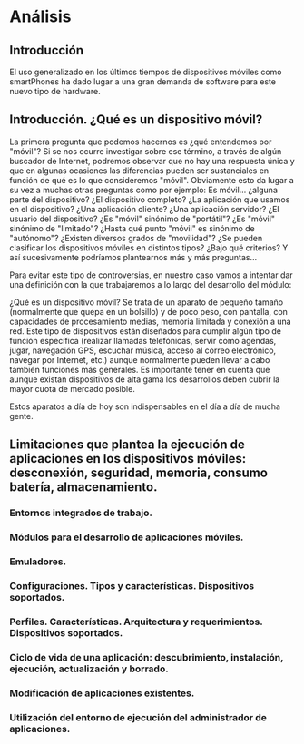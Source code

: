 # Análisis

## Introducción

El uso generalizado en los últimos tiempos de dispositivos móviles como smartPhones ha dado lugar a una gran demanda de software para este nuevo tipo de hardware. 

## Introducción. ¿Qué es un dispositivo móvil?

La primera pregunta que podemos hacernos es ¿qué entendemos por "móvil"? Si se nos ocurre investigar sobre ese término, a través de algún buscador de Internet, podremos observar que no hay una respuesta única y que en algunas ocasiones las diferencias pueden ser sustanciales en función de qué es lo que consideremos "móvil". Obviamente esto da lugar a su vez a muchas otras preguntas como por ejemplo: Es móvil… ¿alguna parte del dispositivo? ¿El dispositivo completo? ¿La aplicación que usamos en el dispositivo? ¿Una aplicación cliente? ¿Una aplicación servidor? ¿El usuario del dispositivo? ¿Es "móvil" sinónimo de "portátil"? ¿Es "móvil" sinónimo de "limitado"? ¿Hasta qué punto "móvil" es sinónimo de "autónomo"? ¿Existen diversos grados de "movilidad"? ¿Se pueden clasificar los dispositivos móviles en distintos tipos? ¿Bajo qué criterios? Y así sucesivamente podríamos plantearnos más y más preguntas…

Para evitar este tipo de controversias, en nuestro caso vamos a intentar dar una definición con la que trabajaremos a lo largo del desarrollo del módulo:

¿Qué es un dispositivo móvil? Se trata de un aparato de pequeño tamaño (normalmente que quepa en un bolsillo) y de poco peso, con pantalla, con capacidades de procesamiento medias, memoria limitada y conexión a una red. Este tipo de dispositivos están diseñados para cumplir algún tipo de función específica (realizar llamadas telefónicas, servir como agendas, jugar, navegación GPS, escuchar música, acceso al correo electrónico, navegar por Internet, etc.) aunque normalmente pueden llevar a cabo también funciones más generales. Es importante tener en cuenta que aunque existan dispositivos de alta gama los desarrollos deben cubrir la mayor cuota de mercado posible.

Estos aparatos a día de hoy son indispensables en el día a día de mucha gente.

##  Limitaciones que plantea la ejecución de aplicaciones en los dispositivos móviles: desconexión, seguridad, memoria, consumo batería, almacenamiento.

### Entornos integrados de trabajo.

### Módulos para el desarrollo de aplicaciones móviles.

### Emuladores.

### Configuraciones. Tipos y características. Dispositivos soportados.


### Perfiles. Características. Arquitectura y requerimientos. Dispositivos soportados.


### Ciclo de vida de una aplicación: descubrimiento, instalación, ejecución, actualización y borrado.

### Modificación de aplicaciones existentes.

### Utilización del entorno de ejecución del administrador de aplicaciones.

